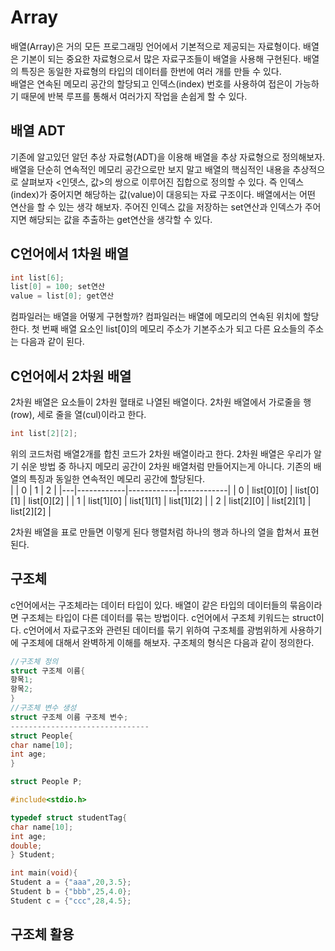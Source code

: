 # Array
배열(Array)은 거의 모든 프로그래밍 언어에서 기본적으로 제공되는 자료형이다. 배열은 기본이 되는 중요한 자료형으로서 많은 자료구조들이 배열을 사용해 구현된다. 배열의 특징은 동일한 자료형의 타입의 데이터를 한번에 여러 개를 만들 수 있다.  
배열은 연속된 메모리 공간의 할당되고 인덱스(index) 번호를 사용하여 접은이 가능하기 때문에 반복 루프를 통해서 여러가지 작업을 손쉽게 할 수 있다.  
## 배열 ADT
기존에 알고있던 알던 추상 자료형(ADT)을 이용해 배열을 추상 자료형으로 정의해보자. 배열을 단순히 연속적인 메모리 공간으로만 보지 말고 배열의 핵심적인 내용을 추상적으로 살펴보자 <인뎃스, 값>의 쌍으로 이루어진 집합으로 정의할 수 있다. 즉 인덱스(index)가 중어지면 해당하는 값(value)이 대응되는 자료 구조이다. 배열에서는 어떤 연산을 할 수 있는 생각 해보자. 주어진 인덱스 값을 저장하는 set연산과 인덱스가 주어지면 해당되는 값을 추출하는 get연산을 생각할 수 있다.
## C언어에서 1차원 배열
```c
int list[6];
list[0] = 100; set연산
value = list[0]; get연산
```
컴파일러는 배열을 어떻게 구현할까? 컴파일러는 배열에 메모리의 연속된 위치에 할당한다. 첫 번째 배열 요소인 list[0]의 메모리 주소가 기본주소가 되고 다른 요소들의 주소는 다음과 같이 된다.
## C언어에서 2차원 배열
2차원 배열은 요소들이 2차원 혈태로 나열된 배열이다. 2차원 배열에서 가로줄을 행(row), 세로 줄을 열(cul)이라고 한다.
```c
int list[2][2];
```
위의 코드처럼 배열2개를 합친 코드가 2차원 배열이라고 한다. 2차원 배열은 우리가 알기 쉬운 방법 중 하나지 메모리 공간이 2차원 배열처럼 만들어지는게 아니다. 기존의 배열의 특징과 동일한 연속적인 메모리 공간에 할당된다.  
|   | 0          | 1          | 2          |
|---|------------|------------|------------|
| 0 | list[0][0] | list[0][1] | list[0][2] |
| 1 | list[1][0] | list[1][1] | list[1][2] |
| 2 | list[2][0] | list[2][1] | list[2][2] |  

2차원 배열을 표로 만들면 이렇게 된다 행렬처럼 하나의 행과 하나의 열을 합쳐서 표현된다.
## 구조체
c언어에서는 구조체라는 데이터 타입이 있다. 배열이 같은 타입의 데이터들의 묶음이라면 구조체는 타입이 다른 데이터를 묶는 방법이다. c언어에서 구조체 키워드는 struct이다. c언어에서 자료구조와 관련된 데이터를 묶기 위하여 구조체를 광범위하게 사용하기에 구조체에 대해서 완벽하게 이해를 해보자. 구조체의 형식은 다음과 같이 정의한다.
```c
//구조체 정의
struct 구조체 이름{
항목1;
항목2;
}
//구조체 변수 생성
struct 구조체 이름 구조체 변수;
-------------------------------
struct People{
char name[10];
int age;
}

struct People P;

```

```c
#include<stdio.h>

typedef struct studentTag{
char name[10];
int age;
double;
} Student;

int main(void){
Student a = {"aaa",20,3.5};
Student b = {"bbb",25,4.0};
Student c = {"ccc",28,4.5};
```
## 구조체 활용

